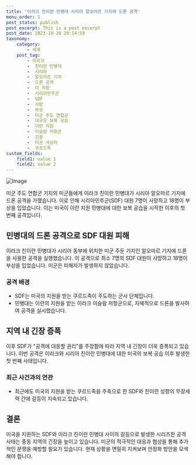 ```yaml
---
title: '이라크 친이란 민병대 시리아 알오마르 기지에 드론 공격'
menu_order: 1
post_status: publish
post_excerpt: This is a post excerpt
post_date: 2023-10-20 20:14:59
taxonomy:
    category:
        - 세계
    post_tag:
        - 이라크
        -  친이란 민병대
        -  시리아
        -  알오마르 기지
        -  드론 공격
        -  미 지원
        -  시리아민주군
        -  SDF
        -  사망
        -  부상
        -  미군 주도 연합군
        -  대규모 보복 공습
        -  이란 지원
        -  이슬람 저항군
        -  긴장
        -  미군 사상자
        -  쿠르드족
custom_fields:
    field1: value 1
    field2: value 2
---
```


![Image](https://imgnews.pstatic.net/image/123/2024/02/06/0002326948_001_20240206054701203.jpg?type=w647)


미군 주도 연합군 기지의 미군들에게 이라크 친이란 민병대가 시리아 알오마르 기지에 드론 공격을 가했습니다. 이로 인해 시리아민주군(SDF) 대원 7명이 사망하고 18명이 부상을 입었습니다. 이는 미국이 이란 지원 민병대에 대한 보복 공습을 시작한 이후의 첫 번째 공격입니다.

## 민병대의 드론 공격으로 SDF 대원 피해
이라크 친이란 민병대가 시리아 동부에 위치한 미군 주둔 기지인 알오마르 기지에 드론을 사용한 공격을 실행했습니다. 이 공격으로 최소 7명의 SDF 대원이 사망하고 18명이 부상을 입었습니다. 미군은 피해자가 발생하지 않았습니다.

### 공격 배경
- SDF는 미국의 지원을 받는 쿠르드족이 주도하는 군사 단체입니다.
- 민병대는 이란의 지원을 받는 이라크 이슬람 저항군으로, 자체적으로 드론을 발사하여 공격을 실시했습니다.

## 지역 내 긴장 증폭
이후 SDF가 "공격에 대응할 권리"를 주장함에 따라 지역 내 긴장이 더욱 증폭되고 있습니다. 이번 공격은 이라크와 시리아 친이란 민병대에 대한 미국의 보복 공습 이후 발생한 첫 번째 사태입니다.

### 최근 사건과의 연관
- 최근에도 미국의 지원을 받는 쿠르드족을 주축으로 한 SDF와 친이란 성향의 무장세력 간에 갈등이 지속되고 있습니다.

## 결론
미국을 지원하는 SDF와 이라크 친이란 민병대 사이의 갈등으로 발생한 시리즈한 공격 사태는 중동 지역의 긴장을 높이고 있습니다. 미군의 적극적인 대응과 협상을 통해 추가적인 분쟁을 예방할 필요가 있습니다. 현재 상황을 면밀히 지켜보며 안정화 방안을 모색해야 합니다.

